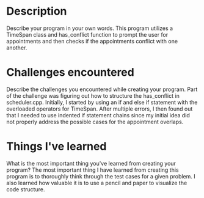 # Description
Describe your program in your own words.
This program utilizes a TimeSpan class and has_conflict function to prompt the user for appointments and then checks if the appointments conflict with one another. 
# Challenges encountered
Describe the challenges you encountered while creating your program.
Part of the challenge was figuring out how to structure the has_conflict in scheduler.cpp. Initially, I started by using an if and else if statement with the overloaded operators for TimeSpan. After multiple errors, I then found out that I needed to use indented if statement chains since my initial idea did not properly address the possible cases for the appointment overlaps.
# Things I've learned
What is the most important thing you've learned from creating your program?
The most important thing I have learned from creating this program is to thoroughly think through the test cases for a given problem. I also learned how valuable it is to use a pencil and paper to visualize the code structure.
